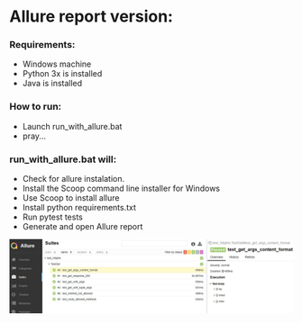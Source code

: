 # Allure report version:

  ### Requirements:
  - Windows machine
  - Python 3x is installed
  - Java is installed
  
  ### How to run:
  - Launch run_with_allure.bat
  - pray...
  
  ### run_with_allure.bat will:
  
  - Check for allure instalation.
  - Install the Scoop command line installer for Windows
  - Use Scoop to install allure
  - Install python requirements.txt
  - Run pytest tests
  - Generate and open Allure report
  
  ![allure_report](https://raw.githubusercontent.com/dancost/test_httpbin/allure/allure_report.JPG)
